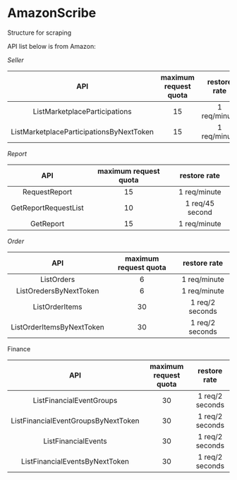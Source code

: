 # AmazonScribe
Structure  for  scraping

API list below is from Amazon:

*Seller*

| API | maximum request quota| restore rate|
| :-----:| :----: | :----: |
| ListMarketplaceParticipations | 15 | 1 req/minute |
| ListMarketplaceParticipationsByNextToken | 15 | 1 req/minute |


*Report*

| API | maximum request quota| restore rate|
| :-----:| :----: | :----: |
|RequestReport| 15 | 1 req/minute |
|GetReportRequestList| 10 | 1 req/45 second |
|GetReport| 15 | 1 req/minute |

*Order*

| API | maximum request quota| restore rate|
| :-----:| :----: | :----: |
|ListOrders| 6 | 1 req/minute |
|ListOredersByNextToken| 6 | 1 req/minute |
|ListOrderItems| 30 | 1 req/2 seconds |
|ListOrderItemsByNextToken| 30 | 1 req/2 seconds |

Finance

| API | maximum request quota| restore rate|
| :-----:| :----: | :----: |
|ListFinancialEventGroups| 30 | 1 req/2 seconds |
|ListFinancialEventGroupsByNextToken| 30 | 1 req/2 seconds |
|ListFinancialEvents| 30 | 1 req/2 seconds |
|ListFinancialEventsByNextToken| 30 | 1 req/2 seconds |